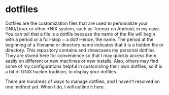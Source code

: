 # dotfiles

Dotfiles are the customization files that are used to personalize your GNU/Linux or other *NIX system, such as Termux on Android, in my case.  You can tell that a file is a dotfile because the name of the file will begin with a period or a full-stop ~ a dot! Hence, the name. The period at the beginning of a filename or directory name indicates that it is a hidden file or directory.  This repository contains and showcases my personal dotfiles. They are stored here for convenience so that I may quickly access them easily on different or new machines or new installs.  Also, others may find some of my configurations helpful in customizing their own dotfiles, so if is a bit of UNIX hacker tradition, to display your dotfiles. 

There are hundreds of ways to manage dotfiles, and I haven't resolved on one method yet. When I do, I will outline it here. 

